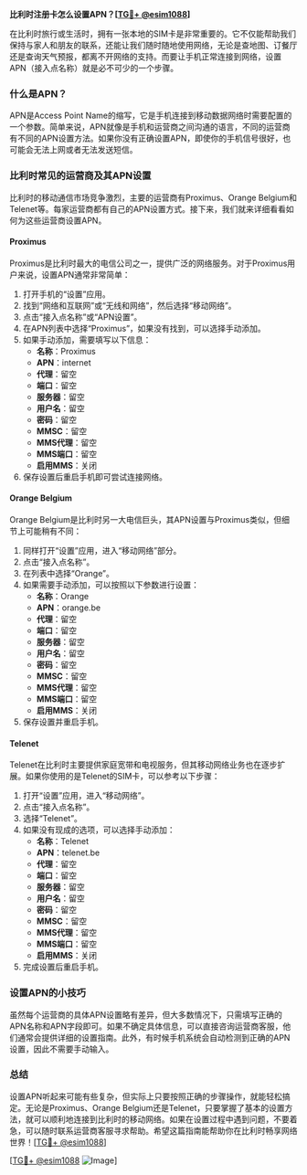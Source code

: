 **比利时注册卡怎么设置APN？[[TG💪+ @esim1088](https://t.me/s/esim1088)]**

在比利时旅行或生活时，拥有一张本地的SIM卡是非常重要的。它不仅能帮助我们保持与家人和朋友的联系，还能让我们随时随地使用网络，无论是查地图、订餐厅还是查询天气预报，都离不开网络的支持。而要让手机正常连接到网络，设置APN（接入点名称）就是必不可少的一个步骤。

### 什么是APN？

APN是Access Point Name的缩写，它是手机连接到移动数据网络时需要配置的一个参数。简单来说，APN就像是手机和运营商之间沟通的语言，不同的运营商有不同的APN设置方法。如果你没有正确设置APN，即使你的手机信号很好，也可能会无法上网或者无法发送短信。

### 比利时常见的运营商及其APN设置

比利时的移动通信市场竞争激烈，主要的运营商有Proximus、Orange Belgium和Telenet等。每家运营商都有自己的APN设置方式。接下来，我们就来详细看看如何为这些运营商设置APN。

#### Proximus

Proximus是比利时最大的电信公司之一，提供广泛的网络服务。对于Proximus用户来说，设置APN通常非常简单：

1. 打开手机的“设置”应用。
2. 找到“网络和互联网”或“无线和网络”，然后选择“移动网络”。
3. 点击“接入点名称”或“APN设置”。
4. 在APN列表中选择“Proximus”，如果没有找到，可以选择手动添加。
5. 如果手动添加，需要填写以下信息：
   - **名称**：Proximus
   - **APN**：internet
   - **代理**：留空
   - **端口**：留空
   - **服务器**：留空
   - **用户名**：留空
   - **密码**：留空
   - **MMSC**：留空
   - **MMS代理**：留空
   - **MMS端口**：留空
   - **启用MMS**：关闭
6. 保存设置后重启手机即可尝试连接网络。

#### Orange Belgium

Orange Belgium是比利时另一大电信巨头，其APN设置与Proximus类似，但细节上可能稍有不同：

1. 同样打开“设置”应用，进入“移动网络”部分。
2. 点击“接入点名称”。
3. 在列表中选择“Orange”。
4. 如果需要手动添加，可以按照以下参数进行设置：
   - **名称**：Orange
   - **APN**：orange.be
   - **代理**：留空
   - **端口**：留空
   - **服务器**：留空
   - **用户名**：留空
   - **密码**：留空
   - **MMSC**：留空
   - **MMS代理**：留空
   - **MMS端口**：留空
   - **启用MMS**：关闭
5. 保存设置并重启手机。

#### Telenet

Telenet在比利时主要提供家庭宽带和电视服务，但其移动网络业务也在逐步扩展。如果你使用的是Telenet的SIM卡，可以参考以下步骤：

1. 打开“设置”应用，进入“移动网络”。
2. 点击“接入点名称”。
3. 选择“Telenet”。
4. 如果没有现成的选项，可以选择手动添加：
   - **名称**：Telenet
   - **APN**：telenet.be
   - **代理**：留空
   - **端口**：留空
   - **服务器**：留空
   - **用户名**：留空
   - **密码**：留空
   - **MMSC**：留空
   - **MMS代理**：留空
   - **MMS端口**：留空
   - **启用MMS**：关闭
5. 完成设置后重启手机。

### 设置APN的小技巧

虽然每个运营商的具体APN设置略有差异，但大多数情况下，只需填写正确的APN名称和APN字段即可。如果不确定具体信息，可以直接咨询运营商客服，他们通常会提供详细的设置指南。此外，有时候手机系统会自动检测到正确的APN设置，因此不需要手动输入。

### 总结

设置APN听起来可能有些复杂，但实际上只要按照正确的步骤操作，就能轻松搞定。无论是Proximus、Orange Belgium还是Telenet，只要掌握了基本的设置方法，就可以顺利地连接到比利时的移动网络。如果在设置过程中遇到问题，不要着急，可以随时联系运营商客服寻求帮助。希望这篇指南能帮助你在比利时畅享网络世界！[[TG💪+ @esim1088](https://t.me/s/esim1088)]

[[TG💪+ @esim1088](https://t.me/s/esim1088) ![Image](https://i.postimg.cc/4NQfJmqS/Snipaste-2025-05-13-00-14-12.png)]